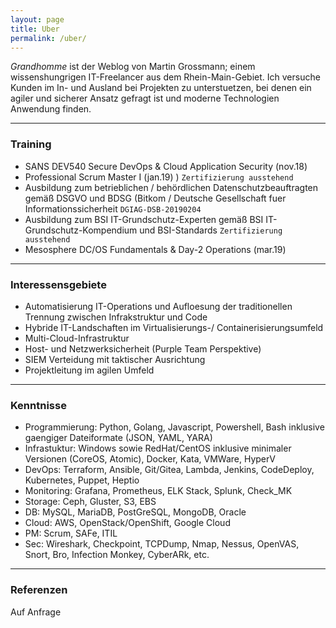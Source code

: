 ```yaml
---
layout: page
title: Uber
permalink: /uber/
---
```


_Grandhomme_ ist der Weblog von Martin Grossmann; einem wissenshungrigen IT-Freelancer aus dem Rhein-Main-Gebiet. Ich versuche Kunden im In- und Ausland bei Projekten zu unterstuetzen, bei denen ein agiler und sicherer Ansatz gefragt ist und moderne Technologien Anwendung finden.

---

### Training

- SANS DEV540 Secure DevOps & Cloud Application Security (nov.18)
- Professional Scrum Master I (jan.19) ) `Zertifizierung ausstehend`
- Ausbildung zum betrieblichen / behördlichen Datenschutzbeauftragten gemäß DSGVO und BDSG (Bitkom / Deutsche Gesellschaft fuer Informationssicherheit `DGIAG-DSB-20190204`
- Ausbildung zum BSI IT-Grundschutz-Experten gemäß BSI IT-Grundschutz-Kompendium und BSI-Standards `Zertifizierung ausstehend`
- Mesosphere DC/OS Fundamentals & Day-2 Operations (mar.19)

---

### Interessensgebiete

- Automatisierung IT-Operations und Aufloesung der traditionellen Trennung zwischen Infrakstruktur und Code
- Hybride IT-Landschaften im Virtualisierungs-/ Containerisierungsumfeld
- Multi-Cloud-Infrastruktur
- Host- und Netzwerksicherheit (Purple Team Perspektive)
- SIEM Verteidung mit taktischer Ausrichtung
- Projektleitung im agilen Umfeld

---

### Kenntnisse 

- Programmierung: Python, Golang, Javascript, Powershell, Bash inklusive gaengiger Dateiformate (JSON, YAML, YARA)
- Infrastuktur: Windows sowie RedHat/CentOS inklusive minimaler Versionen (CoreOS, Atomic), Docker, Kata, VMWare, HyperV 
- DevOps: Terraform, Ansible, Git/Gitea, Lambda, Jenkins, CodeDeploy, Kubernetes, Puppet, Heptio
- Monitoring: Grafana, Prometheus, ELK Stack, Splunk, Check_MK
- Storage: Ceph, Gluster, S3, EBS
- DB: MySQL, MariaDB, PostGreSQL, MongoDB, Oracle
- Cloud: AWS, OpenStack/OpenShift, Google Cloud
- PM: Scrum, SAFe, ITIL
- Sec: Wireshark, Checkpoint, TCPDump, Nmap, Nessus, OpenVAS, Snort, Bro, Infection Monkey, CyberARk, etc.

---

### Referenzen

Auf Anfrage





